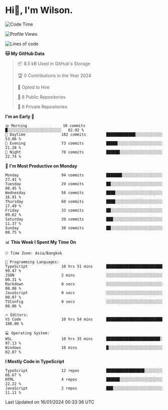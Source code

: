 # Hi👋, I'm Wilson.
<!--START_SECTION:waka-->
![Code Time](http://img.shields.io/badge/Code%20Time-1%2C149%20hrs%2026%20mins-blue)

![Profile Views](http://img.shields.io/badge/Profile%20Views-23-blue)

![Lines of code](https://img.shields.io/badge/From%20Hello%20World%20I%27ve%20Written-164.0%20thousand%20lines%20of%20code-blue)

**🐱 My GitHub Data** 

> 📦 8.5 kB Used in GitHub's Storage 
 > 
> 🏆 0 Contributions in the Year 2024
 > 
> 💼 Opted to Hire
 > 
> 📜 8 Public Repositories 
 > 
> 🔑 6 Private Repositories 
 > 
**I'm an Early 🐤** 

```text
🌞 Morning                10 commits          █░░░░░░░░░░░░░░░░░░░░░░░░   02.92 % 
🌆 Daytime                182 commits         █████████████░░░░░░░░░░░░   53.06 % 
🌃 Evening                73 commits          █████░░░░░░░░░░░░░░░░░░░░   21.28 % 
🌙 Night                  78 commits          ██████░░░░░░░░░░░░░░░░░░░   22.74 % 
```
📅 **I'm Most Productive on Monday** 

```text
Monday                   94 commits          ███████░░░░░░░░░░░░░░░░░░   27.41 % 
Tuesday                  29 commits          ██░░░░░░░░░░░░░░░░░░░░░░░   08.45 % 
Wednesday                58 commits          ████░░░░░░░░░░░░░░░░░░░░░   16.91 % 
Thursday                 60 commits          ████░░░░░░░░░░░░░░░░░░░░░   17.49 % 
Friday                   33 commits          ██░░░░░░░░░░░░░░░░░░░░░░░   09.62 % 
Saturday                 39 commits          ███░░░░░░░░░░░░░░░░░░░░░░   11.37 % 
Sunday                   30 commits          ██░░░░░░░░░░░░░░░░░░░░░░░   08.75 % 
```


📊 **This Week I Spent My Time On** 

```text
🕑︎ Time Zone: Asia/Bangkok

💬 Programming Languages: 
TypeScript               10 hrs 51 mins      █████████████████████████   99.47 % 
JSON                     2 mins              ░░░░░░░░░░░░░░░░░░░░░░░░░   00.31 % 
Markdown                 0 secs              ░░░░░░░░░░░░░░░░░░░░░░░░░   00.08 % 
JavaScript               0 secs              ░░░░░░░░░░░░░░░░░░░░░░░░░   00.07 % 
TSConfig                 0 secs              ░░░░░░░░░░░░░░░░░░░░░░░░░   00.06 % 

🔥 Editors: 
VS Code                  10 hrs 54 mins      █████████████████████████   100.00 % 

💻 Operating System: 
WSL                      10 hrs 35 mins      ████████████████████████░   97.13 % 
Windows                  18 mins             █░░░░░░░░░░░░░░░░░░░░░░░░   02.87 % 
```

**I Mostly Code in TypeScript** 

```text
TypeScript               12 repos            █████████████████░░░░░░░░   66.67 % 
HTML                     4 repos             ██████░░░░░░░░░░░░░░░░░░░   22.22 % 
JavaScript               2 repos             ███░░░░░░░░░░░░░░░░░░░░░░   11.11 % 
```




 Last Updated on 16/01/2024 00:33:36 UTC
<!--END_SECTION:waka-->
